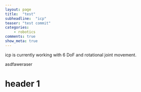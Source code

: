 ```yaml
---
layout: page
title:  "test"
subheadline:  "icp"
teaser: "test commit"
categories:
    - robotics
comments: true
show_meta: true
---
```

icp is currently working with 6 DoF and rotational joint movement. 




asdfaweraser
# header 1